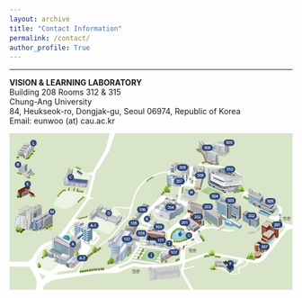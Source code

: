 ```yaml
---
layout: archive
title: "Contact Information"
permalink: /contact/
author_profile: True
---
```


-----
**VISION & LEARNING LABORATORY**      
Building 208 Rooms 312 & 315     
Chung-Ang University  
84, Heukseok-ro, Dongjak-gu, Seoul 06974, Republic of Korea      
Email: eunwoo (at) cau.ac.kr       


<img src='/images/cau-map.png' width="700" align="left" style="margin-right:50px">
